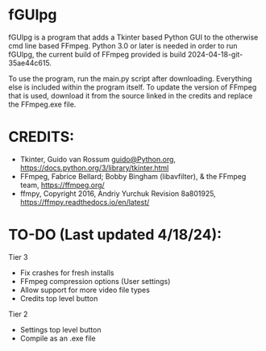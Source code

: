 # fGUIpg
fGUIpg is a program that adds a Tkinter based Python GUI to the otherwise cmd line based FFmpeg.
Python 3.0 or later is needed in order to run fGUIpg, the current build of FFmpeg provided is build 2024-04-18-git-35ae44c615.

To use the program, run the main.py script after downloading. Everything else is included within the program itself.
To update the version of FFmpeg that is used, download it from the source linked in the credits and replace the FFmpeg.exe file.

# CREDITS: 
- Tkinter, Guido van Rossum <guido@Python.org>, https://docs.python.org/3/library/tkinter.html
- FFmpeg, Fabrice Bellard; Bobby Bingham (libavfilter), & the FFmpeg team, https://ffmpeg.org/
- ffmpy, Copyright 2016, Andriy Yurchuk Revision 8a801925, https://ffmpy.readthedocs.io/en/latest/

# TO-DO (Last updated 4/18/24):
Tier 3
- Fix crashes for fresh installs
- FFmpeg compression options (User settings)
- Allow support for more video file types
- Credits top level button

Tier 2
- Settings top level button
- Compile as an .exe file